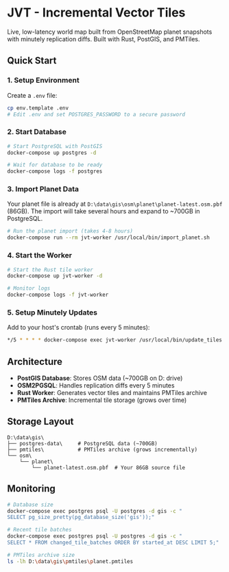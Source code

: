 # JVT - Incremental Vector Tiles

Live, low-latency world map built from OpenStreetMap planet snapshots with minutely replication diffs. Built with Rust, PostGIS, and PMTiles.

## Quick Start

### 1. Setup Environment

Create a `.env` file:
```bash
cp env.template .env
# Edit .env and set POSTGRES_PASSWORD to a secure password
```

### 2. Start Database

```bash
# Start PostgreSQL with PostGIS
docker-compose up postgres -d

# Wait for database to be ready
docker-compose logs -f postgres
```

### 3. Import Planet Data

Your planet file is already at `D:\data\gis\osm\planet\planet-latest.osm.pbf` (86GB). The import will take several hours and expand to ~700GB in PostgreSQL.

```bash
# Run the planet import (takes 4-8 hours)
docker-compose run --rm jvt-worker /usr/local/bin/import_planet.sh
```

### 4. Start the Worker

```bash
# Start the Rust tile worker
docker-compose up jvt-worker -d

# Monitor logs
docker-compose logs -f jvt-worker
```

### 5. Setup Minutely Updates

Add to your host's crontab (runs every 5 minutes):
```bash
*/5 * * * * docker-compose exec jvt-worker /usr/local/bin/update_tiles.sh >> /var/log/tiles/cron.log 2>&1
```

## Architecture

- **PostGIS Database**: Stores OSM data (~700GB on D: drive)
- **OSM2PGSQL**: Handles replication diffs every 5 minutes  
- **Rust Worker**: Generates vector tiles and maintains PMTiles archive
- **PMTiles Archive**: Incremental tile storage (grows over time)

## Storage Layout

```
D:\data\gis\
├── postgres-data\     # PostgreSQL data (~700GB)
├── pmtiles\           # PMTiles archive (grows incrementally)
└── osm\
    └── planet\
        └── planet-latest.osm.pbf  # Your 86GB source file
```

## Monitoring

```bash
# Database size
docker-compose exec postgres psql -U postgres -d gis -c "
SELECT pg_size_pretty(pg_database_size('gis'));"

# Recent tile batches
docker-compose exec postgres psql -U postgres -d gis -c "
SELECT * FROM changed_tile_batches ORDER BY started_at DESC LIMIT 5;"

# PMTiles archive size
ls -lh D:\data\gis\pmtiles\planet.pmtiles
```
